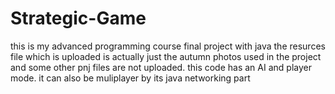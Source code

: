 # Strategic-Game
this is my advanced programming course final project with java
the resurces file which is uploaded is actually just the autumn photos used in the project and some other pnj files are not uploaded.
this code has an AI and player mode. it can also be muliplayer by its java networking part
